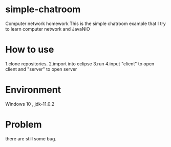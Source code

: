 # simple-chatroom
Computer network  homework
This is the simple chatroom example that I try to learn computer network and JavaNIO
# How to use
1.clone repositories.
2.import into eclipse
3.run
4.input "client" to open client and "server" to open server
# Environment
Windows 10 , jdk-11.0.2
# Problem
there are still some bug.
